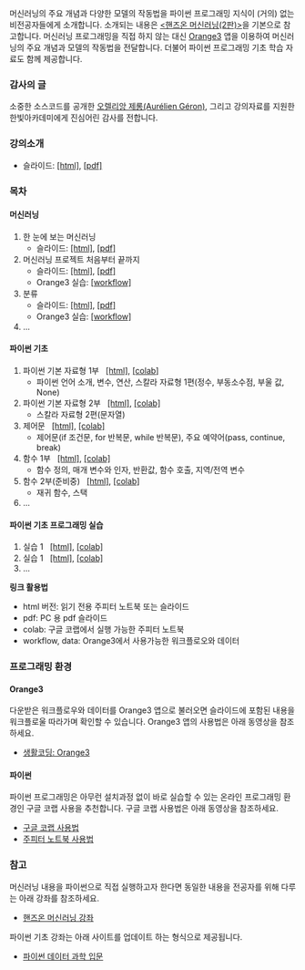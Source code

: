 머신러닝의 주요 개념과 다양한 모델의 작동법을 파이썬 프로그래밍 지식이 (거의) 없는 비전공자들에게 소개합니다.
소개되는 내용은 [&lt;핸즈온 머신러닝(2판)&gt;](https://m.hanbit.co.kr/store/books/book_view.html?p_code=B7033438574)을
기본으로 참고합니다.
머신러닝 프로그래밍을 직접 하지 않는 대신 [Orange3](https://orangedatamining.com/) 앱을 이용하여 머신러닝의 주요 개념과 모델의 작동법을 전달합니다.
더불어 파이썬 프로그래밍 기초 학습 자료도 함께 제공합니다.

### 감사의 글

소중한 소스코드를 공개한 
[오렐리앙 제롱(Aur&eacute;lien G&eacute;ron)](https://github.com/ageron/handson-ml2), 
그리고 강의자료를 지원한 한빛아카데미에게 진심어린 감사를 전합니다.

### 강의소개

* 슬라이드: [[html]](./slides/mlmath00-intro.slides.html), 
    [[pdf]](./slides/mlmath00-intro-slides.pdf)

### 목차

#### 머신러닝

1. 한 눈에 보는 머신러닝
    * 슬라이드: [[html]](./slides/mlmath01.slides.html), 
    [[pdf]](./slides/mlmath01-slides.pdf)
1. 머신러닝 프로젝트 처음부터 끝까지
    * 슬라이드: [[html]](./slides/mlmath02.slides.html), 
    [[pdf]](./slides/mlmath02-slides.pdf)
    * Orange3 실습: <a href="https://raw.githubusercontent.com/codingalzi/handson-ml2/master/orange3/housing/housing.zip" download>[workflow]</a>
1. 분류
    * 슬라이드: [[html]](./slides/mlmath03.slides.html), 
    [[pdf]](./slides/mlmath03-slides.pdf)
    * Orange3 실습: <a href="https://raw.githubusercontent.com/codingalzi/handson-ml2/master/orange3/iris/iris.zip" download>[workflow]</a>
1. ...

#### 파이썬 기초

1. 파이썬 기본 자료형 1부 &nbsp;
    [[html]](./notebooks/python01.html),
    [[colab]](https://colab.research.google.com/github/codingalzi/mle/blob/master/notebooks/python01.ipynb)
    - 파이썬 언어 소개, 변수, 연산, 스칼라 자료형 1편(정수, 부동소수점, 부울 값, None)
1. 파이썬 기본 자료형 2부 &nbsp;
    [[html]](./notebooks/python02.html),
    [[colab]](https://colab.research.google.com/github/codingalzi/mle/blob/master/notebooks/python02.ipynb)
    - 스칼라 자료형 2편(문자열)
1. 제어문 &nbsp;
    [[html]](./notebooks/python03.html),
    [[colab]](https://colab.research.google.com/github/codingalzi/mle/blob/master/notebooks/python03.ipynb)
    - 제어문(if 조건문, for 반복문, while 반복문), 주요 예약어(pass, continue, break)
1. 함수 1부 &nbsp;
    [[html]](./notebooks/python04.html),
    [[colab]](https://colab.research.google.com/github/codingalzi/mle/blob/master/notebooks/python04.ipynb)
    - 함수 정의, 매개 변수와 인자, 반환값, 함수 호출, 지역/전역 변수
1. 함수 2부(준비중) &nbsp;
    [[html]](./notebooks/python05.html),
    [[colab]](https://colab.research.google.com/github/codingalzi/mle/blob/master/notebooks/python05.ipynb)
    - 재귀 함수, 스택
1. ...

#### 파이썬 기초 프로그래밍 실습

1. 실습 1 &nbsp;
    [[html]](./practices/practice01.html),
    [[colab]](https://colab.research.google.com/github/codingalzi/mle/blob/master/practices/practice01.ipynb)
1. 실습 1 &nbsp;
    [[html]](./practices/practice02.html),
    [[colab]](https://colab.research.google.com/github/codingalzi/mle/blob/master/practices/practice02.ipynb)
1. ...

**링크 활용법**

* html 버전: 읽기 전용 주피터 노트북 또는 슬라이드
* pdf: PC 용 pdf 슬라이드
* colab: 구글 코랩에서 실행 가능한 주피터 노트북
* workflow, data: Orange3에서 사용가능한 워크플로오와 데이터

### 프로그래밍 환경

#### Orange3
다운받은 워크플로우와 데이터를 Orange3 앱으로 불러오면 슬라이드에 포함된 내용을 워크플로울 따라가며 확인할 수 있습니다.
Orange3 앱의 사용법은 아래 동영상을 참조하세요.

* [생활코딩: Orange3](https://www.opentutorials.org/course/4549)

#### 파이썬
파이썬 프로그래밍은 아무런 설치과정 없이 바로 실습할 수 있는 온라인 프로그래밍 환경인 구글 코랩 사용을 추천합니다.
구글 코랩 사용법은 아래 동영상을 참조하세요.

* [구글 코랩 사용법](https://www.youtube.com/watch?v=Jb_n90gHdP0)
* [주피터 노트북 사용법](https://www.youtube.com/watch?v=4_-IIfbdR5M&list=PLRYL8FHwJMhD_Wi22JLm2VURrjt_iVX7X&index=2)

### 참고

머신러닝 내용을 파이썬으로 직접 실행하고자 한다면 동일한 내용을 전공자를 위해 다루는 아래 강좌를 참조하세요.

* [핸즈온 머신러닝 강좌](https://codingalzi.github.io/handson-ml2/)

파이썬 기초 강좌는 아래 사이트를 업데이트 하는 형식으로 제공됩니다.

* [파이썬 데이터 과학 입문](https://formal.hknu.ac.kr/Gongsu-DataSci/)
